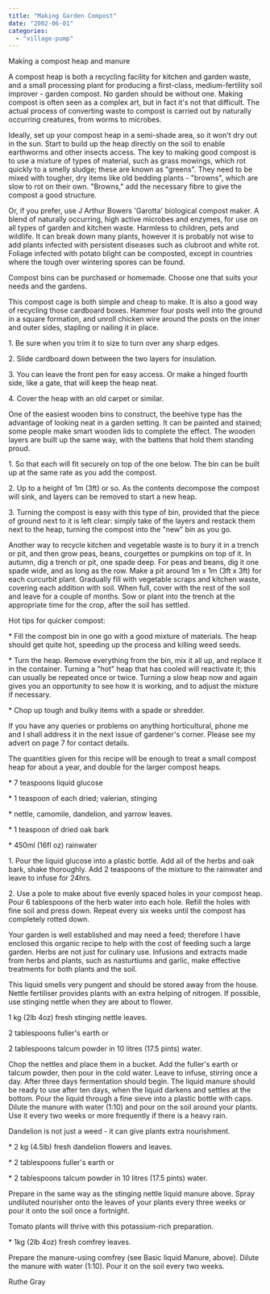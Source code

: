 ```yaml
---
title: "Making Garden Compost"
date: "2002-06-01"
categories: 
  - "village-pump"
---
```


Making a compost heap and manure

A compost heap is both a recycling facility for kitchen and garden waste, and a small processing plant for producing a first-class, medium-fertility soil improver - garden compost. No garden should be without one. Making compost is often seen as a complex art, but in fact it's not that difficult. The actual process of converting waste to compost is carried out by naturally occurring creatures, from worms to microbes.

Ideally, set up your compost heap in a semi-shade area, so it won't dry out in the sun. Start to build up the heap directly on the soil to enable earthworms and other insects access. The key to making good compost is to use a mixture of types of material, such as grass mowings, which rot quickly to a smelly sludge; these are known as "greens". They need to be mixed with tougher, dry items like old bedding plants - "browns", which are slow to rot on their own. "Browns," add the necessary fibre to give the compost a good structure.

Or, if you prefer, use J Arthur Bowers 'Garotta' biological compost maker. A blend of naturally occurring, high active microbes and enzymes, for use on all types of garden and kitchen waste. Harmless to children, pets and wildlife. It can break down many plants, however it is probably not wise to add plants infected with persistent diseases such as clubroot and white rot. Foliage infected with potato blight can be composted, except in countries where the tough over wintering spores can be found.

Compost bins can be purchased or homemade. Choose one that suits your needs and the gardens.

This compost cage is both simple and cheap to make. It is also a good way of recycling those cardboard boxes. Hammer four posts well into the ground in a square formation, and unroll chicken wire around the posts on the inner and outer sides, stapling or nailing it in place.

1\. Be sure when you trim it to size to turn over any sharp edges.

2\. Slide cardboard down between the two layers for insulation.

3\. You can leave the front pen for easy access. Or make a hinged fourth side, like a gate, that will keep the heap neat.

4\. Cover the heap with an old carpet or similar.

One of the easiest wooden bins to construct, the beehive type has the advantage of looking neat in a garden setting. It can be painted and stained; some people make smart wooden lids to complete the effect. The wooden layers are built up the same way, with the battens that hold them standing proud.

1\. So that each will fit securely on top of the one below. The bin can be built up at the same rate as you add the compost.

2\. Up to a height of 1m (3ft) or so. As the contents decompose the compost will sink, and layers can be removed to start a new heap.

3\. Turning the compost is easy with this type of bin, provided that the piece of ground next to it is left clear: simply take of the layers and restack them next to the heap, turning the compost into the "new" bin as you go.

Another way to recycle kitchen and vegetable waste is to bury it in a trench or pit, and then grow peas, beans, courgettes or pumpkins on top of it. In autumn, dig a trench or pit, one spade deep. For peas and beans, dig it one spade wide, and as long as the row. Make a pit around 1m x 1m (3ft x 3ft) for each curcurbit plant. Gradually fill with vegetable scraps and kitchen waste, covering each addition with soil. When full, cover with the rest of the soil and leave for a couple of months. Sow or plant into the trench at the appropriate time for the crop, after the soil has settled.

Hot tips for quicker compost:

\* Fill the compost bin in one go with a good mixture of materials. The heap should get quite hot, speeding up the process and killing weed seeds.

\* Turn the heap. Remove everything from the bin, mix it all up, and replace it in the container. Turning a "hot" heap that has cooled will reactivate it; this can usually be repeated once or twice. Turning a slow heap now and again gives you an opportunity to see how it is working, and to adjust the mixture if necessary.

\* Chop up tough and bulky items with a spade or shredder.

If you have any queries or problems on anything horticultural, phone me and I shall address it in the next issue of gardener's corner. Please see my advert on page 7 for contact details.

The quantities given for this recipe will be enough to treat a small compost heap for about a year, and double for the larger compost heaps.

\* 7 teaspoons liquid glucose

\* 1 teaspoon of each dried; valerian, stinging

\* nettle, camomile, dandelion, and yarrow leaves.

\* 1 teaspoon of dried oak bark

\* 450ml (16fl oz) rainwater

1\. Pour the liquid glucose into a plastic bottle. Add all of the herbs and oak bark, shake thoroughly. Add 2 teaspoons of the mixture to the rainwater and leave to infuse for 24hrs.

2\. Use a pole to make about five evenly spaced holes in your compost heap. Pour 6 tablespoons of the herb water into each hole. Refill the holes with fine soil and press down. Repeat every six weeks until the compost has completely rotted down.

Your garden is well established and may need a feed; therefore I have enclosed this organic recipe to help with the cost of feeding such a large garden. Herbs are not just for culinary use. Infusions and extracts made from herbs and plants, such as nasturtiums and garlic, make effective treatments for both plants and the soil.

This liquid smells very pungent and should be stored away from the house. Nettle fertiliser provides plants with an extra helping of nitrogen. If possible, use stinging nettle when they are about to flower.

1 kg (2lb 4oz) fresh stinging nettle leaves.

2 tablespoons fuller's earth or

2 tablespoons talcum powder in 10 litres (17.5 pints) water.

Chop the nettles and place them in a bucket. Add the fuller's earth or talcum powder, then pour in the cold water. Leave to infuse, stirring once a day. After three days fermentation should begin. The liquid manure should be ready to use after ten days, when the liquid darkens and settles at the bottom. Pour the liquid through a fine sieve into a plastic bottle with caps. Dilute the manure with water (1:10) and pour on the soil around your plants. Use it every two weeks or more frequently if there is a heavy rain.

Dandelion is not just a weed - it can give plants extra nourishment.

\* 2 kg (4.5lb) fresh dandelion flowers and leaves.

\* 2 tablespoons fuller's earth or

\* 2 tablespoons talcum powder in 10 litres (17.5 pints) water.

Prepare in the same way as the stinging nettle liquid manure above. Spray undiluted nourisher onto the leaves of your plants every three weeks or pour it onto the soil once a fortnight.

Tomato plants will thrive with this potassium-rich preparation.

\* 1kg (2lb 4oz) fresh comfrey leaves.

Prepare the manure-using comfrey (see Basic liquid Manure, above). Dilute the manure with water (1:10). Pour it on the soil every two weeks.

Ruthe Gray
